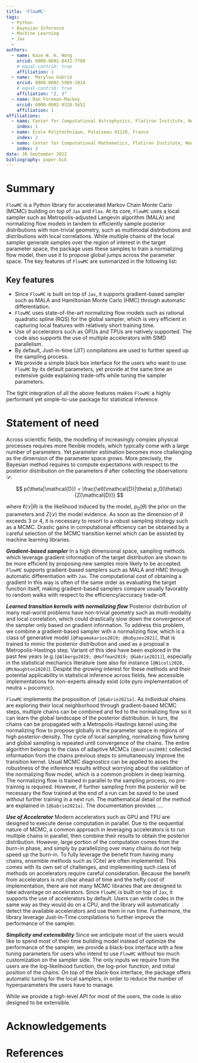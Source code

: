 ```yaml
---
title: 'FlowMC'
tags:
  - Python
  - Bayesian Inference 
  - Machine Learning
  - Jax
  - 
authors:
  - name: Kaze W. K. Wong
    orcid: 0000-0001-8432-7788
    # equal-contrib: true
    affiliation: 1 
  - name:  Marylou Gabrié
    orcid: 0000-0002-5989-1018
    # equal-contrib: true 
    affiliation: "2, 3"
  - name: Dan Foreman-Mackey
    orcid: 0000-0002-9328-5652
    affiliation: 1
affiliations:
  - name: Center for Computational Astrophysics, Flatiron Institute, New York, NY 10010, US
    index: 1
  - name: École Polytechnique, Palaiseau 91120, France
    index: 2
  - name: Center for Computational Mathematics, Flatiron Institute, New York, NY 10010, US
    index: 3
date: 30 September 2022
bibliography: paper.bib
---
```


# Summary

`FlowMC` is a Python library for accelerated Markov Chain Monte Carlo (MCMC) building on top of `Jax` and `Flax`.
At its core, `FlowMC` uses a local sampler such as Metropolis-adjusted Langevin algorithm (MALA) and normalizing flow models in tandem to efficiently sample posterior distributions with non-trivial geometry,
such as multimodal distributions and distributions with local correlations.
While multiple chains of the local sampler generate samples over the region of interest in the target parameter space, the package uses these samples to train a normalizing flow model, then use it to propose global jumps across the parameter space.
The key features of `FlowMC` are summarized in the following list:

## Key features

- Since `FlowMC` is built on top of `Jax`, it supports gradient-based sampler such as MALA and Hamiltonian Monte Carlo (HMC) through automatic differentiation.
- `FlowMC` uses state-of-the-art normalizing flow models such as rational quadratic spline (RQS) for the global sampler, which is very efficient in capturing local features with relatively short training time.
- Use of accelerators such as GPUs and TPUs are natively supported. The code also supports the use of multiple accelerators with SIMD parallelism.
- By default, Just-in-time (JIT) compilations are used to further speed up the sampling process. 
- We provide a simple black box interface for the users who want to use `FlowMC` by its default parameters, yet provide at the same time an extensive guide explaining trade-offs while tuning the sampler parameters.

The tight integration of all the above features makes `FlowMC` a highly performant yet simple-to-use package for statistical inference.

# Statement of need

Across scientific fields, the modelling of increasingly complex physical processes requires more flexible models, which typically come with a large number of parameters. Yet parameter estimation becomes more challenging as the dimension of the parameter space grows. More precisely, the Bayesian method requires to compute expectations with respect to the posterior distribution on the parameters $\theta$ after collecting the observations $\mathcal{D}$: 

$$
p(\theta|\mathcal{D}) = \frac{\ell(\mathcal{D}|\theta) p_0(\theta)}{Z(\mathcal{D})}  
$$

where $\ell(\mathcal{D}|\theta)$ is the likelihood induced by the model,  $p_0(\theta)$ the prior on the parameters and  $Z(\mathcal{D})$ the model evidence. 
As soon as the dimension of $\theta$ exceeds 3 or 4, it is necessary to resort to a robust sampling strategy such as a MCMC. Drastic gains in computational efficiency can be obtained by a careful selection of the MCMC transition kernel which can be assisted by machine learning libraries.  

***Gradient-based sampler***
In a high dimensional space, sampling methods which leverage gradient information of the target distribution are shown to be more efficient by proposing new samples more likely to be accepted.
`FlowMC` supports gradient-based samplers such as MALA and HMC through automatic differentiation with `Jax`.
The computational cost of obtaining a gradient in this way is often of the same order as evaluating the target function itself, making gradient-based samplers compare usually favorably to random walks with respect to the efficiency/accuracy trade-off.

***Learned transition kernels with normalizing flow***<!-- While gradient-based sampler such as MALA and HMC are powerful in decorrelating random variables with high, their capability are limited to global correlation. -->
Posterior distribution of many real-world problems have non-trivial geometry such as multi-modality and local correlation, which could drastically slow down the convergence of the sampler only based on gradient information.
To address this problem, we combine a gradient-based sampler with a normalizing flow, which is a class of generative model `[@Papamakarios2019; @Kobyzev2021]`, that is trained to mimic the posterior distribution and used as a proposal a Metropolis-Hastings step. Variant of this idea have been explored in the past few years (e.g.`[@Albergo2019; @Hoffman2019; @Gabrie2021]`), especially in the statistical mechanics literature (see also for instance `[@Nicoli2020, @McNaughton2020]`). 
Despite the growing interest for these methods and their potential applicability in statistical inference across fields, few accessible implementations for non-experts already exist (cite pyro implementation of neutra + pocomoc).  

`FlowMC` implements the proposition of `[@Gabrie2021a]`. 
As individual chains are exploring their local neighborhood through gradient-based MCMC steps, multiple chains can be combined and fed to the normalizing flow so it can learn the global landscape of the posterior distribution. In turn, the chains can be propagated with a Metropolis-Hastings kernel using the normalizing flow to propose globally in the parameter space in regions of high posterior-density. The cycle of local sampling, normalizing flow tuning and global sampling is repeated until convergence of the chains.
The entire algorithm belongs to the class of adaptive MCMCs `[@Andrieu2008]` collected information from the chains previous steps to simultaneously improve the transition kernel. 
Usual MCMC diagnostics can be applied to asses the robustness of the inference results without worrying about the validation of the normalizing flow model, which is a common problem in deep learning. 
The normalizing flow is trained in parallel to the sampling process, no pre-training is required. However, if further sampling from the posterior will be necessary the flow trained at the end of a run can be saved to be used without further training in a next run. 
The mathematical detail of the method are explained in `[@Gabrie2021a]`. The documentation provides ....

***Use of Accelerator***
Modern accelerators such as GPU and TPU are designed to execute dense computation in parallel.
Due to the sequential nature of MCMC, a common approach in leveraging accelerators is to run multiple chains in parallel, then combine their results to obtain the posterior distribution.
However, large portion of the computation comes from the burn-in phase, and simply by parallelizing over many chains do not help speed up the burn-in.
To fully leverage the benefit from having many chains, ensemble methods such as (Cite) are often implemented.
This comes with its own set of challenges, and implementing such class of methods on accelerators require careful consideration.
Because the benefit from accelerators is not clear ahead of time and the hefty cost of implementation, 
there are not many MCMC libraries that are designed to take advantage on accelerators.
Since `FlowMC` is built on top of `Jax`, it supports the use of accelerators by default.
Users can write codes in the same way as they would do on a CPU, and the library will automatically detect the available accelerators and use them in run time.
Furthermore, the library leverage Just-In-Time compilations to further improve the performance of the sampler.

***Simplicity and extensibility***
Since we anticipate most of the users would like to spend most of their time building model instead of optimize the performance of the sampler,
we provide a black-box interface with a few tuning parameters for users who intend to use `FlowMC` without too much customization on the sampler side.
The only inputs we require from the users are the log-likelihood function, the log-prior function, and initial position of the chains.
On top of the black-box interface, the package offers automatic tuning for the local samplers, in order to reduce the number of hyperparameters the users have to manage.

While we provide a high-level API for most of the users, the code is also designed to be extensible.
<!-- Say something about extensibility like custom proposal -->

# Acknowledgements

# References
